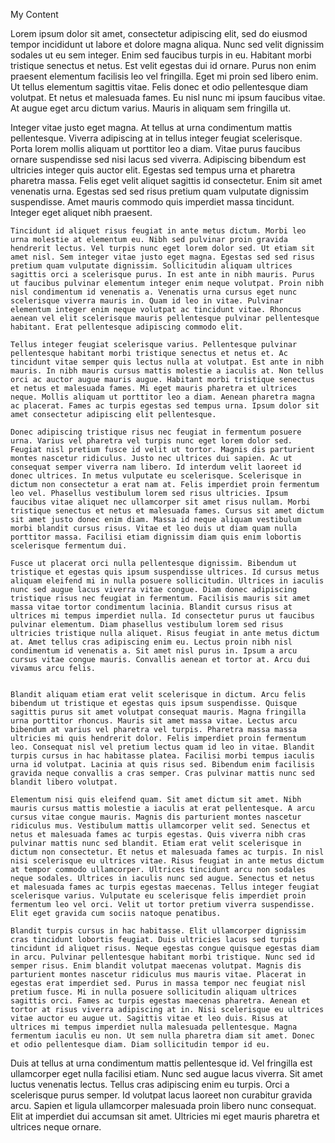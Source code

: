 My Content

Lorem ipsum dolor sit amet, consectetur adipiscing elit, sed do eiusmod tempor incididunt ut labore et dolore magna aliqua. Nunc sed velit dignissim sodales ut eu sem integer. Enim sed faucibus turpis in eu. Habitant morbi tristique senectus et netus. Est velit egestas dui id ornare. Purus non enim praesent elementum facilisis leo vel fringilla. Eget mi proin sed libero enim. Ut tellus elementum sagittis vitae. Felis donec et odio pellentesque diam volutpat. Et netus et malesuada fames. Eu nisl nunc mi ipsum faucibus vitae. At augue eget arcu dictum varius. Mauris in aliquam sem fringilla ut.

Integer vitae justo eget magna. At tellus at urna condimentum mattis pellentesque. Viverra adipiscing at in tellus integer feugiat scelerisque. Porta lorem mollis aliquam ut porttitor leo a diam. Vitae purus faucibus ornare suspendisse sed nisi lacus sed viverra. Adipiscing bibendum est ultricies integer quis auctor elit. Egestas sed tempus urna et pharetra pharetra massa. Felis eget velit aliquet sagittis id consectetur. Enim sit amet venenatis urna. Egestas sed sed risus pretium quam vulputate dignissim suspendisse. Amet mauris commodo quis imperdiet massa tincidunt. Integer eget aliquet nibh praesent.

```shell
Tincidunt id aliquet risus feugiat in ante metus dictum. Morbi leo urna molestie at elementum eu. Nibh sed pulvinar proin gravida hendrerit lectus. Vel turpis nunc eget lorem dolor sed. Ut etiam sit amet nisl. Sem integer vitae justo eget magna. Egestas sed sed risus pretium quam vulputate dignissim. Sollicitudin aliquam ultrices sagittis orci a scelerisque purus. In est ante in nibh mauris. Purus ut faucibus pulvinar elementum integer enim neque volutpat. Proin nibh nisl condimentum id venenatis a. Venenatis urna cursus eget nunc scelerisque viverra mauris in. Quam id leo in vitae. Pulvinar elementum integer enim neque volutpat ac tincidunt vitae. Rhoncus aenean vel elit scelerisque mauris pellentesque pulvinar pellentesque habitant. Erat pellentesque adipiscing commodo elit.

Tellus integer feugiat scelerisque varius. Pellentesque pulvinar pellentesque habitant morbi tristique senectus et netus et. Ac tincidunt vitae semper quis lectus nulla at volutpat. Est ante in nibh mauris. In nibh mauris cursus mattis molestie a iaculis at. Non tellus orci ac auctor augue mauris augue. Habitant morbi tristique senectus et netus et malesuada fames. Mi eget mauris pharetra et ultrices neque. Mollis aliquam ut porttitor leo a diam. Aenean pharetra magna ac placerat. Fames ac turpis egestas sed tempus urna. Ipsum dolor sit amet consectetur adipiscing elit pellentesque.

Donec adipiscing tristique risus nec feugiat in fermentum posuere urna. Varius vel pharetra vel turpis nunc eget lorem dolor sed. Feugiat nisl pretium fusce id velit ut tortor. Magnis dis parturient montes nascetur ridiculus. Justo nec ultrices dui sapien. Ac ut consequat semper viverra nam libero. Id interdum velit laoreet id donec ultrices. In metus vulputate eu scelerisque. Scelerisque in dictum non consectetur a erat nam at. Felis imperdiet proin fermentum leo vel. Phasellus vestibulum lorem sed risus ultricies. Ipsum faucibus vitae aliquet nec ullamcorper sit amet risus nullam. Morbi tristique senectus et netus et malesuada fames. Cursus sit amet dictum sit amet justo donec enim diam. Massa id neque aliquam vestibulum morbi blandit cursus risus. Vitae et leo duis ut diam quam nulla porttitor massa. Facilisi etiam dignissim diam quis enim lobortis scelerisque fermentum dui.

Fusce ut placerat orci nulla pellentesque dignissim. Bibendum ut tristique et egestas quis ipsum suspendisse ultrices. Id cursus metus aliquam eleifend mi in nulla posuere sollicitudin. Ultrices in iaculis nunc sed augue lacus viverra vitae congue. Diam donec adipiscing tristique risus nec feugiat in fermentum. Facilisis mauris sit amet massa vitae tortor condimentum lacinia. Blandit cursus risus at ultrices mi tempus imperdiet nulla. Id consectetur purus ut faucibus pulvinar elementum. Diam phasellus vestibulum lorem sed risus ultricies tristique nulla aliquet. Risus feugiat in ante metus dictum at. Amet tellus cras adipiscing enim eu. Lectus proin nibh nisl condimentum id venenatis a. Sit amet nisl purus in. Ipsum a arcu cursus vitae congue mauris. Convallis aenean et tortor at. Arcu dui vivamus arcu felis.


Blandit aliquam etiam erat velit scelerisque in dictum. Arcu felis bibendum ut tristique et egestas quis ipsum suspendisse. Quisque sagittis purus sit amet volutpat consequat mauris. Magna fringilla urna porttitor rhoncus. Mauris sit amet massa vitae. Lectus arcu bibendum at varius vel pharetra vel turpis. Pharetra massa massa ultricies mi quis hendrerit dolor. Felis imperdiet proin fermentum leo. Consequat nisl vel pretium lectus quam id leo in vitae. Blandit turpis cursus in hac habitasse platea. Facilisi morbi tempus iaculis urna id volutpat. Lacinia at quis risus sed. Bibendum enim facilisis gravida neque convallis a cras semper. Cras pulvinar mattis nunc sed blandit libero volutpat.

Elementum nisi quis eleifend quam. Sit amet dictum sit amet. Nibh mauris cursus mattis molestie a iaculis at erat pellentesque. A arcu cursus vitae congue mauris. Magnis dis parturient montes nascetur ridiculus mus. Vestibulum mattis ullamcorper velit sed. Senectus et netus et malesuada fames ac turpis egestas. Quis viverra nibh cras pulvinar mattis nunc sed blandit. Etiam erat velit scelerisque in dictum non consectetur. Et netus et malesuada fames ac turpis. In nisl nisi scelerisque eu ultrices vitae. Risus feugiat in ante metus dictum at tempor commodo ullamcorper. Ultrices tincidunt arcu non sodales neque sodales. Ultrices in iaculis nunc sed augue. Senectus et netus et malesuada fames ac turpis egestas maecenas. Tellus integer feugiat scelerisque varius. Vulputate eu scelerisque felis imperdiet proin fermentum leo vel orci. Velit ut tortor pretium viverra suspendisse. Elit eget gravida cum sociis natoque penatibus.

Blandit turpis cursus in hac habitasse. Elit ullamcorper dignissim cras tincidunt lobortis feugiat. Duis ultricies lacus sed turpis tincidunt id aliquet risus. Neque egestas congue quisque egestas diam in arcu. Pulvinar pellentesque habitant morbi tristique. Nunc sed id semper risus. Enim blandit volutpat maecenas volutpat. Magnis dis parturient montes nascetur ridiculus mus mauris vitae. Placerat in egestas erat imperdiet sed. Purus in massa tempor nec feugiat nisl pretium fusce. Mi in nulla posuere sollicitudin aliquam ultrices sagittis orci. Fames ac turpis egestas maecenas pharetra. Aenean et tortor at risus viverra adipiscing at in. Nisi scelerisque eu ultrices vitae auctor eu augue ut. Sagittis vitae et leo duis. Risus at ultrices mi tempus imperdiet nulla malesuada pellentesque. Magna fermentum iaculis eu non. Ut sem nulla pharetra diam sit amet. Donec et odio pellentesque diam. Diam sollicitudin tempor id eu.
```

Duis at tellus at urna condimentum mattis pellentesque id. Vel fringilla est ullamcorper eget nulla facilisi etiam. Nunc sed augue lacus viverra. Sit amet luctus venenatis lectus. Tellus cras adipiscing enim eu turpis. Orci a scelerisque purus semper. Id volutpat lacus laoreet non curabitur gravida arcu. Sapien et ligula ullamcorper malesuada proin libero nunc consequat. Elit at imperdiet dui accumsan sit amet. Ultricies mi eget mauris pharetra et ultrices neque ornare.
